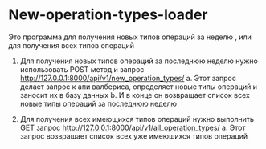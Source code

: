 # New-operation-types-loader
Это программа для получения новых типов операций за неделю , или для получения всех типов операций

1. Для получения новых типов операций за последнюю неделю нужно использовать POST метод и запрос http://127.0.0.1:8000/api/v1/new_operation_types/
   a. Этот запрос делает запрос к апи валбериса, определяет новые типы операций и заносит их в базу данных
   b. И в конце он возвращает список всех новые типы операций за последнюю неделю

2. Для получения всех имеющихся типов операций нужно выполнить GET запрос http://127.0.0.1:8000/api/v1/all_operation_types/
   a. Этот запрос возвращает список всех уже имеюшихся типов операций 
